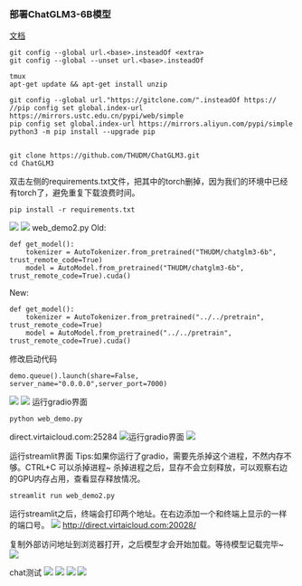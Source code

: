 ### 部署ChatGLM3-6B模型

[文档](https://nuly9zxzf1.feishu.cn/docx/HOmzdmST9oc43gxjTF0c7PAAnnb)

```
git config --global url.<base>.insteadOf <extra>
git config --global --unset url.<base>.insteadOf 
```

```
tmux
apt-get update && apt-get install unzip

git config --global url."https://gitclone.com/".insteadOf https://
//pip config set global.index-url https://mirrors.ustc.edu.cn/pypi/web/simple
pip config set global.index-url https://mirrors.aliyun.com/pypi/simple
python3 -m pip install --upgrade pip


git clone https://github.com/THUDM/ChatGLM3.git
cd ChatGLM3

```


双击左侧的requirements.txt文件，把其中的torch删掉，因为我们的环境中已经有torch了，避免重复下载浪费时间。
```
pip install -r requirements.txt
```
![](img/ChatGLM6-3b/1.0%20requirement-delete-torch.png)
![](img/ChatGLM6-3b/1.2pip-install-package-over.png)
web_demo2.py
Old:
```
def get_model():
    tokenizer = AutoTokenizer.from_pretrained("THUDM/chatglm3-6b", trust_remote_code=True)
    model = AutoModel.from_pretrained("THUDM/chatglm3-6b", trust_remote_code=True).cuda()
```
New:
```
def get_model():
    tokenizer = AutoTokenizer.from_pretrained("../../pretrain", trust_remote_code=True)
    model = AutoModel.from_pretrained("../../pretrain", trust_remote_code=True).cuda()
```

修改启动代码
```
demo.queue().launch(share=False, server_name="0.0.0.0",server_port=7000)
```
![](img/ChatGLM6-3b/2.3-修改启动代码.png)
![](img/ChatGLM6-3b/2.3-%E5%BC%80%E6%94%BE7000%E7%AB%AF%E5%8F%A3.png)
运行gradio界面
```
python web_demo.py
```
direct.virtaicloud.com:25284
![运行gradio界面](/img/ChatGLM6-3b/3.0测试gradio界面_运行成功.png)
![](/img/ChatGLM6-3b/ChatGLM6-3b/3.1测试gradio界面_chat.png)

运行streamlit界面
 Tips:如果你运行了gradio，需要先杀掉这个进程，不然内存不够。CTRL+C 可以杀掉进程~ 杀掉进程之后，显存不会立刻释放，可以观察右边的GPU内存占用，查看显存释放情况。
```
streamlit run web_demo2.py
```
运行streamlit之后，终端会打印两个地址。在右边添加一个和终端上显示的一样的端口号。
![](/ChatGLM6-3b/img/4.0stremlit测试启动.png)
http://direct.virtaicloud.com:20028/

复制外部访问地址到浏览器打开，之后模型才会开始加载。等待模型记载完毕~
![](img/ChatGLM6-3b/4.0stremlit测试-模型加载完成.png)

chat测试
![](/img/ChatGLM6-3b/4.0stremlit测试-chat-测试.png)
![](/img/ChatGLM6-3b/4.0stremlit测试-运行监控.png)
![](/img/ChatGLM6-3b/4.0stremlit测试-chat-测试2.png)
![](/img/ChatGLM6-3b/5.结尾.png)
